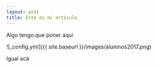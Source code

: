 ```yaml
---
layout: post
title: Este es mi artículo
---
```


Algo tengo que poner aqui

![_config.yml]({{ site.baseurl }}/images/alumnos2017.png)

Igual acá
